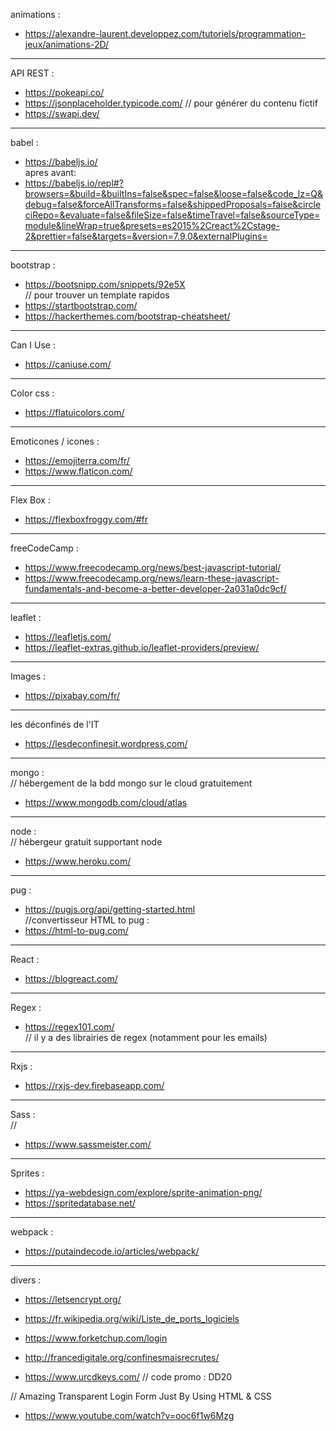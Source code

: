 animations : 
- https://alexandre-laurent.developpez.com/tutoriels/programmation-jeux/animations-2D/
---
API REST :
- https://pokeapi.co/
- https://jsonplaceholder.typicode.com/ // pour générer du contenu fictif
- https://swapi.dev/
---
babel :    
- https://babeljs.io/  
apres avant:   
- https://babeljs.io/repl#?browsers=&build=&builtIns=false&spec=false&loose=false&code_lz=Q&debug=false&forceAllTransforms=false&shippedProposals=false&circleciRepo=&evaluate=false&fileSize=false&timeTravel=false&sourceType=module&lineWrap=true&presets=es2015%2Creact%2Cstage-2&prettier=false&targets=&version=7.9.0&externalPlugins=
---
bootstrap :  
- https://bootsnipp.com/snippets/92e5X   
// pour trouver un template rapidos
- https://startbootstrap.com/   
- https://hackerthemes.com/bootstrap-cheatsheet/
---
Can I Use :
- https://caniuse.com/
---
Color css :
- https://flatuicolors.com/
---
Emoticones  / icones :
- https://emojiterra.com/fr/
- https://www.flaticon.com/
---
Flex Box :
- https://flexboxfroggy.com/#fr
---
freeCodeCamp :  
- https://www.freecodecamp.org/news/best-javascript-tutorial/
- https://www.freecodecamp.org/news/learn-these-javascript-fundamentals-and-become-a-better-developer-2a031a0dc9cf/
---
leaflet :
- https://leafletjs.com/
- https://leaflet-extras.github.io/leaflet-providers/preview/
---
Images :
- https://pixabay.com/fr/   
---
les déconfinés de l'IT
- https://lesdeconfinesit.wordpress.com/
---
mongo :  
// hébergement de la bdd mongo sur le cloud gratuitement
- https://www.mongodb.com/cloud/atlas

---
node :   
// hébergeur gratuit supportant node
- https://www.heroku.com/
---
pug :   
- https://pugjs.org/api/getting-started.html   
//convertisseur HTML to pug :   
- https://html-to-pug.com/
---
React :
- https://blogreact.com/
---
Regex :
- https://regex101.com/   
// il y a des librairies de regex (notamment pour les emails)
---
Rxjs : 
- https://rxjs-dev.firebaseapp.com/
---
Sass :  
//   
- https://www.sassmeister.com/
---
Sprites :
- https://ya-webdesign.com/explore/sprite-animation-png/
- https://spritedatabase.net/
---
webpack :  
- https://putaindecode.io/articles/webpack/   
---

divers :   
- https://letsencrypt.org/
- https://fr.wikipedia.org/wiki/Liste_de_ports_logiciels

- https://www.forketchup.com/login

- http://francedigitale.org/confinesmaisrecrutes/

- https://www.urcdkeys.com/ // code promo : DD20

// Amazing Transparent Login Form Just By Using HTML & CSS
- https://www.youtube.com/watch?v=ooc6f1w6Mzg



 



